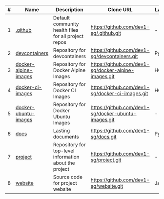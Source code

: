 |#|Name|Description|Clone URL|Language|Topics|Last Push|
|---|---|---|---|---|---|---|
|1|[.github](https://github.com/dev1-sg/.github)|Default community health files for all project repos |https://github.com/dev1-sg/.github.git|-|community-health|2025-07-17T23:16:37+08:00|
|2|[devcontainers](https://github.com/dev1-sg/devcontainers)|Repository for devcontainers|https://github.com/dev1-sg/devcontainers.git|Python|devcontainers, docker|2025-07-19T05:33:53+08:00|
|3|[docker-alpine-images](https://github.com/dev1-sg/docker-alpine-images)|Repository for Docker Alpine Images|https://github.com/dev1-sg/docker-alpine-images.git|HCL|docker, testcontainers|2025-07-19T06:42:27+08:00|
|4|[docker-ci-images](https://github.com/dev1-sg/docker-ci-images)|Repository for Docker CI Images|https://github.com/dev1-sg/docker-ci-images.git|HCL|docker, testcontainers|2025-07-19T06:40:02+08:00|
|5|[docker-ubuntu-images](https://github.com/dev1-sg/docker-ubuntu-images)|Repository for Docker Ubuntu Images|https://github.com/dev1-sg/docker-ubuntu-images.git|-|docker, testcontainers|2025-07-19T06:41:28+08:00|
|6|[docs](https://github.com/dev1-sg/docs)|Lasting documents|https://github.com/dev1-sg/docs.git|Python|documentation|2025-07-18T15:49:09+08:00|
|7|[project](https://github.com/dev1-sg/project)|Repository for top-level information about the project|https://github.com/dev1-sg/project.git|-|gitops|2025-07-17T21:42:06+08:00|
|8|[website](https://github.com/dev1-sg/website)|Source code for project website|https://github.com/dev1-sg/website.git|JavaScript|website|2025-07-10T14:21:30+08:00|

